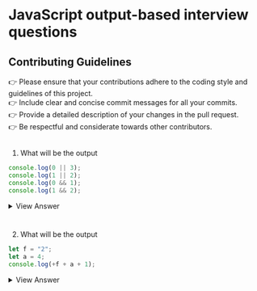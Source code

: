 # JavaScript output-based interview questions

## Contributing Guidelines

👉 Please ensure that your contributions adhere to the coding style and guidelines of this project.  
👉 Include clear and concise commit messages for all your commits.  
👉 Provide a detailed description of your changes in the pull request.  
👉 Be respectful and considerate towards other contributors.

##

1. What will be the output

```javascript
console.log(0 || 3);
console.log(1 || 2);
console.log(0 && 1);
console.log(1 && 2);
```

<details>
  <summary>View Answer</summary>

**Output:**

```
3
1
0
2
```

**Explanation:**

- `0 || 3` → returns `3` because `0` is falsy, so it evaluates to the second operand (`3`).
- `1 || 2` → returns `1` because `1` is truthy, so it evaluates to the first operand.
- `0 && 1` → returns `0` because `0` is falsy, so `&&` returns the first falsy operand.
- `1 && 2` → returns `2` because both are truthy, so `&&` returns the last operand.
</details>

#

2. What will be the output

```javascript
let f = "2";
let a = 4;
console.log(+f + a + 1);
```

<details>
  <summary>View Answer</summary>

**Output:**

```
7
```

**Explanation:**

- `let f = "2";` — `f` is a string `"2"`.
- `+f` — the unary plus converts the string `"2"` to the number `2`.
- `+f + a + 1` → `2 + 4 + 1` → `7`.
</details>
